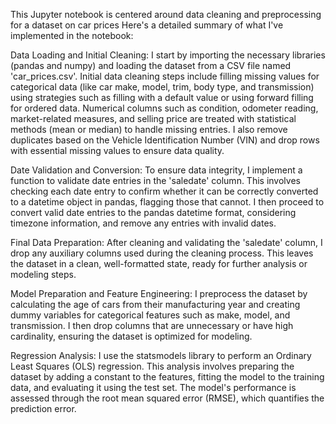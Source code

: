 This Jupyter notebook is centered around data cleaning and preprocessing for a dataset on car prices Here's a detailed summary of what I've implemented in the notebook:

Data Loading and Initial Cleaning: I start by importing the necessary libraries (pandas and numpy) and loading the dataset from a CSV file named 'car_prices.csv'. Initial data cleaning steps include filling missing values for categorical data (like car make, model, trim, body type, and transmission) using strategies such as filling with a default value or using forward filling for ordered data. Numerical columns such as condition, odometer reading, market-related measures, and selling price are treated with statistical methods (mean or median) to handle missing entries. I also remove duplicates based on the Vehicle Identification Number (VIN) and drop rows with essential missing values to ensure data quality.

Date Validation and Conversion: To ensure data integrity, I implement a function to validate date entries in the 'saledate' column. This involves checking each date entry to confirm whether it can be correctly converted to a datetime object in pandas, flagging those that cannot. I then proceed to convert valid date entries to the pandas datetime format, considering timezone information, and remove any entries with invalid dates.

Final Data Preparation: After cleaning and validating the 'saledate' column, I drop any auxiliary columns used during the cleaning process. This leaves the dataset in a clean, well-formatted state, ready for further analysis or modeling steps.

Model Preparation and Feature Engineering: I preprocess the dataset by calculating the age of cars from their manufacturing year and creating dummy variables for categorical features such as make, model, and transmission. I then drop columns that are unnecessary or have high cardinality, ensuring the dataset is optimized for modeling.

Regression Analysis: I use the statsmodels library to perform an Ordinary Least Squares (OLS) regression. This analysis involves preparing the dataset by adding a constant to the features, fitting the model to the training data, and evaluating it using the test set. The model's performance is assessed through the root mean squared error (RMSE), which quantifies the prediction error.

